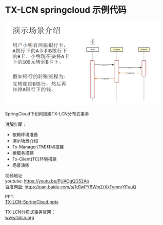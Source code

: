 # TX-LCN springcloud 示例代码

![bank](bank.png)

SpringCloud下如何搭建TX-LCN分布式事务

讲解步骤：
* 依赖环境准备   
* 演示场景介绍  
* Tx-Manager(TM)环境搭建  
* 微服务搭建  
* Tx-Client(TC)环境搭建  
* 场景演练   


视频地址    
youtube:  https://youtu.be/PUACgQG52Ao   
百度网盘: https://pan.baidu.com/s/1d1wPY6WmZrXxTymnrYPuuQ  


PPT:   
[TX-LCN-SpringCloud.pptx](TX-LCN-SpringCloud.pptx)

TX-LCN分布式事务官网：  
www.txlcn.org  
